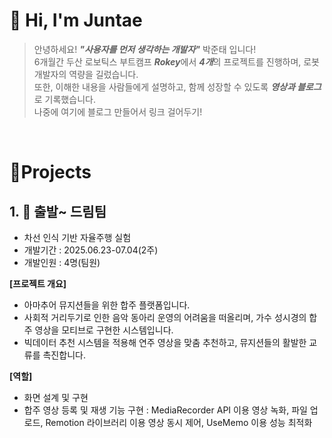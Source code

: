 # 👋 Hi, I'm Juntae 

> 안녕하세요! ***"사용자를 먼저 생각하는 개발자"*** 박준태 입니다!  
> 6개월간 두산 로보틱스 부트캠프 ***Rokey***에서 ***4개***의 프로젝트를 진행하며, 로봇 개발자의 역량을 길렀습니다.  
> 또한, 이해한 내용을 사람들에게 설명하고, 함께 성장할 수 있도록 ***영상과 블로그***로 기록했습니다.  
> 나중에 여기에 블로그 만들어서 링크 걸어두기!  
<br />

# 📝Projects  

## 1. 🚗 출발~ 드림팀
- 차선 인식 기반 자율주행 실험
- 개발기간 : 2025.06.23-07.04(2주)
- 개발인원 : 4명(팀원)

**[프로젝트 개요]**
- 아마추어 뮤지션들을 위한 합주 플랫폼입니다.
- 사회적 거리두기로 인한 음악 동아리 운영의 어려움을 떠올리며, 가수 성시경의 합주 영상을 모티브로 구현한 시스템입니다.
- 빅데이터 추천 시스템을 적용해 연주 영상을 맞춤 추천하고, 뮤지션들의 활발한 교류를 촉진합니다.
 
**[역할]**
- 화면 설계 및 구현
- 합주 영상 등록 및 재생 기능 구현 : 
MediaRecorder API 이용 영상 녹화, 파일 업로드, Remotion 라이브러리 이용 영상 동시 제어, UseMemo 이용 성능 최적화


